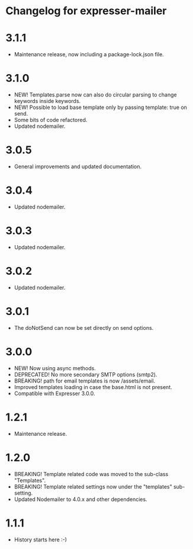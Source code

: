 # Changelog for expresser-mailer

3.1.1
=====
* Maintenance release, now including a package-lock.json file.

3.1.0
=====
* NEW! Templates.parse now can also do circular parsing to change keywords inside keywords.
* NEW! Possible to load base template only by passing template: true on send.
* Some bits of code refactored.
* Updated nodemailer.

3.0.5
=====
* General improvements and updated documentation.

3.0.4
=====
* Updated nodemailer.

3.0.3
=====
* Updated nodemailer.

3.0.2
=====
* Updated nodemailer.

3.0.1
=====
* The doNotSend can now be set directly on send options.

3.0.0
=====
* NEW! Now using async methods.
* DEPRECATED! No more secondary SMTP options (smtp2).
* BREAKING! path for email templates is now /assets/email.
* Improved templates loading in case the base.html is not present.
* Compatible with Expresser 3.0.0.

1.2.1
=====
* Maintenance release.

1.2.0
=====
* BREAKING! Template related code was moved to the sub-class "Templates".
* BREAKING! Template related settings now under the "templates" sub-setting.
* Updated Nodemailer to 4.0.x and other dependencies.

1.1.1
=====
* History starts here :-)
